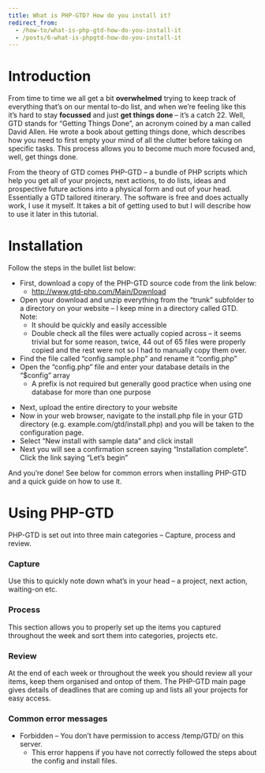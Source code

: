 ```yaml
---
title: What is PHP-GTD? How do you install it?
redirect_from:
  - /how-to/what-is-php-gtd-how-do-you-install-it
  - /posts/6-what-is-phpgtd-how-do-you-install-it
---
```


<h1>Introduction</h1>

<p>From time to time we all get a bit <strong>overwhelmed</strong> trying to keep track of everything that&rsquo;s on our mental to-do list, and when we&rsquo;re feeling like this it&rsquo;s hard to stay <strong>focussed</strong> and just <strong>get things done </strong>&ndash; it&rsquo;s a catch 22. Well, GTD stands for &ldquo;Getting Things Done&rdquo;, an acronym coined by a man called David Allen. He wrote a book about getting things done, which describes how you need to first empty your mind of all the clutter before taking on specific tasks. This process allows you to become much more focused and, well, get things done.</p>

<p>From the theory of GTD comes PHP-GTD &ndash; a bundle of PHP scripts which help you get all of your projects, next actions, to do lists, ideas and prospective future actions into a physical form and out of your head. Essentially a GTD tailored itinerary. The software is free and does actually work, I use it myself. It takes a bit of getting used to but I will describe how to use it later in this tutorial.</p>

<h1>Installation</h1>

<p>Follow the steps in the bullet list below:</p>

<ul>
	<li>First, download a copy of the PHP-GTD source code from the link below:
	<ul>
		<li><a href="http://www.gtd-php.com/Main/Download" target="_blank" title="Download PHP-GTD">http://www.gtd-php.com/Main/Download</a></li>
	</ul>
	</li>
	<li>Open your download and unzip everything from the &ldquo;trunk&rdquo; subfolder to a directory on your website &ndash; I keep mine in a directory called GTD. Note:
	<ul>
		<li>It should be quickly and easily accessible</li>
		<li>Double check all the files were actually copied across &ndash; it seems trivial but for some reason, twice, 44 out of 65 files were properly copied and the rest were not so I had to manually copy them over.</li>
	</ul>
	</li>
	<li>Find the file called &ldquo;config.sample.php&rdquo; and rename it &ldquo;config.php&rdquo;</li>
	<li>Open the &ldquo;config.php&rdquo; file and enter your database details in the &ldquo;$config&rdquo; array
	<ul>
		<li>A prefix is not required but generally good practice when using one database for more than one purpose</li>
	</ul>
	</li>
</ul>
<script src="https://gist.github.com/maxmumford/7695115.js"></script>

<ul>
	<li>Next, upload the entire directory to your website</li>
	<li>Now in your web browser, navigate to the install.php file in your GTD directory (e.g. example.com/gtd/install.php) and you will be taken to the configuration page.</li>
	<li>Select &ldquo;New install with sample data&rdquo; and click install</li>
	<li>Next you will see a confirmation screen saying &ldquo;Installation complete&rdquo;. Click the link saying &ldquo;Let&rsquo;s begin&rdquo;</li>
</ul>

<p>And you&rsquo;re done!&nbsp;See below for common errors when installing PHP-GTD and a quick guide on how to use it.</p>

<h1>Using PHP-GTD</h1>

<p>PHP-GTD is set out into three main categories &ndash; Capture, process and review.</p>

<h3>Capture</h3>

<p>Use this to quickly note down what&rsquo;s in your head &ndash; a project, next action, waiting-on etc.</p>

<h3>Process</h3>

<p>This section allows you to properly set up the items you captured throughout the week and sort them into categories, projects etc.</p>

<h3>Review</h3>

<p>At the end of each week or throughout the week you should review all your items, keep them organised and ontop of them. The PHP-GTD main page gives details of deadlines that are coming up and lists all your projects for easy access.</p>

<h3>Common error messages</h3>

<ul>
	<li>Forbidden &ndash; You don&rsquo;t have permission to access /temp/GTD/ on this server.
	<ul>
		<li>This error happens if you have not correctly followed the steps about the config and install files.</li>
	</ul>
	</li>
</ul>
